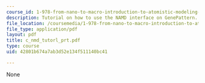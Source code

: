 ```yaml
---
course_id: 1-978-from-nano-to-macro-introduction-to-atomistic-modeling-techniques-january-iap-2007
description: Tutorial on how to use the NAMD interface on GenePattern.
file_location: /coursemedia/1-978-from-nano-to-macro-introduction-to-atomistic-modeling-techniques-january-iap-2007/42801b674a7ab3d52e134f511140bc41_c_nmd_tutorl_prt.pdf
file_type: application/pdf
layout: pdf
title: c_nmd_tutorl_prt.pdf
type: course
uid: 42801b674a7ab3d52e134f511140bc41

---
```

None